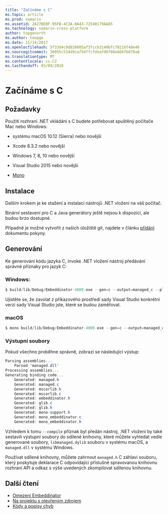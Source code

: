 ```yaml
---
title: "Začínáme s C"
ms.topic: article
ms.prod: xamarin
ms.assetid: 2A27BE0F-95FB-4C3A-8A43-72540179AA85
ms.technology: xamarin-cross-platform
author: topgenorth
ms.author: toopge
ms.date: 11/14/2017
ms.openlocfilehash: 5f33d4c9d826085af3fccb3140bfc70216f40e46
ms.sourcegitcommit: 30055c534d9caf5dffcfdeafd6f08e666fb870a8
ms.translationtype: MT
ms.contentlocale: cs-CZ
ms.lasthandoff: 03/09/2018
---
```

# <a name="getting-started-with-c"></a>Začínáme s C


## <a name="requirements"></a>Požadavky

Použití rozhraní .NET vkládání s C budete potřebovat spuštěný počítače Mac nebo Windows:

* systému macOS 10.12 (Sierra) nebo novější
* Xcode 8.3.2 nebo novější

* Windows 7, 8, 10 nebo novější
* Visual Studio 2015 nebo novější

* [Mono](http://www.mono-project.com/download/)


## <a name="installation"></a>Instalace

Dalším krokem je ke stažení a instalaci nástrojů .NET vložení na váš počítač.

Binární sestavení pro C a Java generátory ještě nejsou k dispozici, ale budou brzo dostupné.

Případně je možné vytvořit z našich úložiště git, najdete v článku [přidání](https://github.com/mono/Embeddinator-4000/blob/master/docs/Contributing.md) dokumentu pokyny.


## <a name="generation"></a>Generování

Ke generování kódu jazyka C, invoke .NET vložení nástroj předávání správné příznaky pro jazyk C:

### <a name="windows"></a>Windows:

```csharp
$ build/lib/Debug/Embeddinator-4000.exe --gen=c --output=managed_c --platform=windows --compile managed.dll
```

Ujistěte se, že zavolat z příkazového prostředí sady Visual Studio konkrétní verzi sady Visual Studio jste, které se budou zaměřovat.

### <a name="macos"></a>macOS

```csharp
$ mono build/lib/Debug/Embeddinator-4000.exe --gen=c --output=managed_c --platform=macos --compile managed.dll
```

### <a name="output-files"></a>Výstupní soubory

Pokud všechno proběhne správně, zobrazí se následující výstup:

```csharp
Parsing assemblies...
    Parsed 'managed.dll'
Processing assemblies...
Generating binding code...
    Generated: managed.h
    Generated: managed.c
    Generated: mscorlib.h
    Generated: mscorlib.c
    Generated: embeddinator.h
    Generated: glib.c
    Generated: glib.h
    Generated: mono-support.h
    Generated: mono_embeddinator.c
    Generated: mono_embeddinator.h
```

Vzhledem k tomu `--compile` příznak byl předán nástroj, .NET vložení by také sestavili výstupní soubory do sdílené knihovny, které můžete vyhledat vedle generované soubory, `libmanaged.dylib` souboru v systému macOS, a `managed.dll` v systému Windows.

Používat sdílené knihovny, můžete zahrnout `managed.h` C záhlaví souboru, který poskytuje deklarace C odpovídající příslušné spravovanou knihovnu rozhraní API a odkaz s výše uvedených zkompilovat sdílenou knihovnu.

## <a name="further-reading"></a>Další čtení

* [Omezení Embeddinator](~/tools/dotnet-embedding/limitations.md)
* [Na projektu s otevřeným zdrojem](https://github.com/mono/Embeddinator-4000/blob/master/docs/Contributing.md)
* [Kódy a popisy chyb](~/tools/dotnet-embedding/errors.md)
